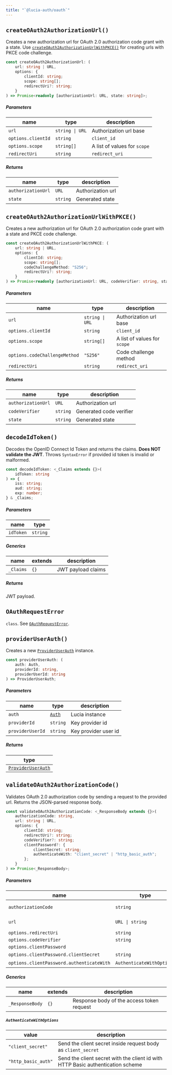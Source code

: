 ```yaml
---
title: "`@lucia-auth/oauth`"
---
```


## `createOAuth2AuthorizationUrl()`

Creates a new authorization url for OAuth 2.0 authorization code grant with a state. Use [`createOAuth2AuthorizationUrlWithPKCE()`](/reference/oauth/modules/main#createoauth2authorizationurlwithpkce) for creating urls with PKCE code challenge.

```ts
const createOAuth2AuthorizationUrl: (
	url: string | URL,
	options: {
		clientId: string;
		scope: string[];
		redirectUri?: string;
	}
) => Promise<readonly [authorizationUrl: URL, state: string]>;
```

##### Parameters

| name               | type            | description                  |
| ------------------ | --------------- | ---------------------------- |
| `url`              | `string \| URL` | Authorization url base       |
| `options.clientId` | `string`        | `client_id`                  |
| `options.scope`    | `string[]`      | A list of values for `scope` |
| `redirectUri`      | `string`        | `redirect_uri`               |

##### Returns

| name               | type     | description       |
| ------------------ | -------- | ----------------- |
| `authorizationUrl` | `URL`    | Authorization url |
| `state`            | `string` | Generated state   |

## `createOAuth2AuthorizationUrlWithPKCE()`

Creates a new authorization url for OAuth 2.0 authorization code grant with a state and PKCE code challenge.

```ts
const createOAuth2AuthorizationUrlWithPKCE: (
	url: string | URL,
	options: {
		clientId: string;
		scope: string[];
		codeChallengeMethod: "S256";
		redirectUri?: string;
	}
) => Promise<readonly [authorizationUrl: URL, codeVerifier: string, state: string]>;
```

##### Parameters

| name                          | type            | description                  |
| ----------------------------- | --------------- | ---------------------------- |
| `url`                         | `string \| URL` | Authorization url base       |
| `options.clientId`            | `string`        | `client_id`                  |
| `options.scope`               | `string[]`      | A list of values for `scope` |
| `options.codeChallengeMethod` | `"S256"`        | Code challenge method        |
| `redirectUri`                 | `string`        | `redirect_uri`               |

##### Returns

| name               | type     | description             |
| ------------------ | -------- | ----------------------- |
| `authorizationUrl` | `URL`    | Authorization url       |
| `codeVerifier`     | `string` | Generated code verifier |
| `state`            | `string` | Generated state         |

## `decodeIdToken()`

Decodes the OpenID Connect Id Token and returns the claims. **Does NOT validate the JWT**. Throws `SyntaxError` if provided id token is invalid or malformed.

```ts
const decodeIdToken: <_Claims extends {}>(
	idToken: string
) => {
	iss: string;
	aud: string;
	exp: number;
} & _Claims;
```

##### Parameters

| name      | type     |
| --------- | -------- |
| `idToken` | `string` |

##### Generics

| name      | extends | description        |
| --------- | ------- | ------------------ |
| `_Claims` | `{}`    | JWT payload claims |

##### Returns

JWT payload.

## `OAuthRequestError`

`class`. See [`OAuthRequestError`](/reference/oauth/interfaces#oauthrequesterror).

## `providerUserAuth()`

Creates a new [`ProviderUserAuth`](/reference/oauth/interfaces#provideruserauth) instance.

```ts
const providerUserAuth: (
	auth: Auth,
	providerId: string,
	providerUserId: string
) => ProviderUserAuth;
```

##### Parameters

| name             | type                                       | description          |
| ---------------- | ------------------------------------------ | -------------------- |
| `auth`           | [`Auth`](/reference/lucia/interfaces/auth) | Lucia instance       |
| `providerId`     | `string`                                   | Key provider id      |
| `providerUserId` | `string`                                   | Key provider user id |

##### Returns

| type                                                               |
| ------------------------------------------------------------------ |
| [`ProviderUserAuth`](/reference/oauth/interfaces#provideruserauth) |

## `validateOAuth2AuthorizationCode()`

Validates OAuth 2.0 authorization code by sending a request to the provided url. Returns the JSON-parsed response body.

```ts
const validateOAuth2AuthorizationCode: <_ResponseBody extends {}>(
	authorizationCode: string,
	url: string | URL,
	options: {
		clientId: string;
		redirectUri?: string;
		codeVerifier?: string;
		clientPassword?: {
			clientSecret: string;
			authenticateWith: "client_secret" | "http_basic_auth";
		};
	}
) => Promise<_ResponseBody>;
```

##### Parameters

| name                                      | type                      | description           |
| ----------------------------------------- | ------------------------- | --------------------- |
| `authorizationCode`                       | `string`                  | Authorization code    |
| `url`                                     | `URL \| string`           | Access token endpoint |
| `options.redirectUri`                     | `string`                  | `redirect_uri`        |
| `options.codeVerifier`                    | `string`                  | `code_verifier`       |
| `options.clientPassword`                  |                           |                       |
| `options.clientPassword.clientSecret`     | `string`                  | Client secret         |
| `options.clientPassword.authenticateWith` | `AuthenticateWithOptions` | See below             |

##### Generics

| name            | extends | description                               |
| --------------- | ------- | ----------------------------------------- |
| `_ResponseBody` | `{}`    | Response body of the access token request |

##### `AuthenticateWithOptions`

| value               | description                                                                     |
| ------------------- | ------------------------------------------------------------------------------- |
| `"client_secret"`   | Send the client secret inside request body as `client_secret`                   |
| `"http_basic_auth"` | Send the client secret with the client id with HTTP Basic authentication scheme |
